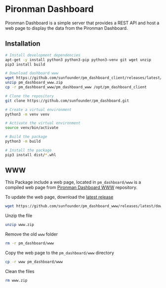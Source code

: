 # Pironman Dashboard

Pironman Dashboard is a simple server that provides a REST API and host a web page to display the data from the Pironman Dashboard.

## Installation

```bash
# Install development dependencies
apt-get -y install python3 python3-pip python3-venv git wget unzip
pip3 install build

# Download dashboard www
wget https://github.com/sunfounder/pm_dashboard_client/releases/latest/download/pm_dashboard_www.zip
unzip pm_dashboard_www.zip
cp -r pm_dashboard_www/pm_dashboard_www /opt/pm_dashboard_client

# Clone the repository
git clone https://github.com/sunfounder/pm_dashboard.git

# Create a virtual environment
python3 -m venv venv

# Activate the virtual environment
source venv/bin/activate

# Build the package
python3 -m build

# Install the package
pip3 install dist/*.whl
```

## WWW

This Package include a web page, located in `pm_dashboard/www` is a compiled web page from [Pironman Dashboard WWW](https://github.com/sunfounder/pm_dashboard_www) repository.

To update the web page, download the [latest release](https://github.com/sunfounder/pm_dashboard_www/releases/latest/download/www.zip)
```bash
wget https://github.com/sunfounder/pm_dashboard_www/releases/latest/download/www.zip
```
Unzip the file
```bash
unzip www.zip
```
Remove the old `www` folder
```bash
rm -r pm_dashboard/www
```
Copy the web page to the `pm_dashboard/www` directory
```bash
cp -r www pm_dashboard/www
```
Clean the files
```bash
rm www.zip
```